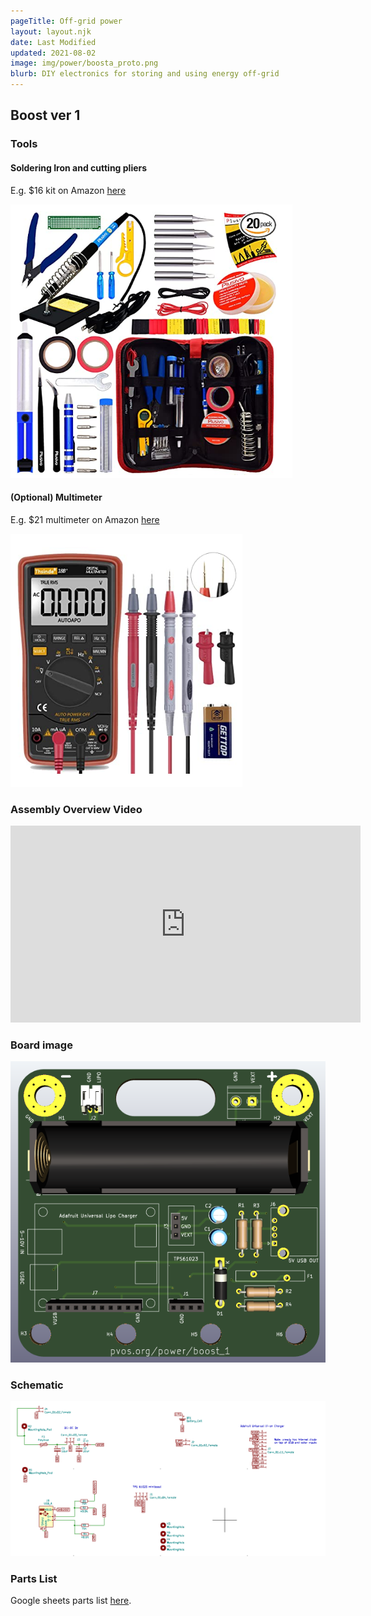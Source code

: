 ```yaml
---
pageTitle: Off-grid power
layout: layout.njk
date: Last Modified
updated: 2021-08-02
image: img/power/boosta_proto.png
blurb: DIY electronics for storing and using energy off-grid
---
```


## Boost ver 1

### Tools

#### Soldering Iron and cutting pliers

E.g. $16 kit on Amazon [here](https://www.amazon.com/Soldering-Iron-Kit-Temperature-Desoldering/dp/B07S61WT16/ref=psdc_3207126011_t1_B07PDK3MX1)

[![](/img/boost/soldering_kit.png)](https://www.amazon.com/Soldering-Iron-Kit-Temperature-Desoldering/dp/B07S61WT16/ref=psdc_3207126011_t1_B07PDK3MX1)

#### (Optional) Multimeter

E.g. $21 multimeter on Amazon [here](https://www.amazon.com/Ranging-Digital-Multimeter-Battery-Alligator/dp/B06ZZG2F2N)

[![](/img/boost/multimeter.png)](https://www.amazon.com/Ranging-Digital-Multimeter-Battery-Alligator/dp/B06ZZG2F2N)



### Assembly Overview Video

<iframe width="560" height="315" src="https://www.youtube.com/embed/AXWXSolYAI8" title="YouTube video player" frameborder="0" allow="accelerometer; autoplay; clipboard-write; encrypted-media; gyroscope; picture-in-picture" allowfullscreen></iframe>

### Board image

![](/img/boost/board.png)

### Schematic

[![](/img/boost/schematic.png)](/img/boost/boosta.pdf)


### Parts List

Google sheets parts list [here](https://docs.google.com/spreadsheets/d/1SSv-qiHzVkntU7v8pnGAcpxlCwBbYCUFDfs7P6XYWlM/edit?usp=sharing).





